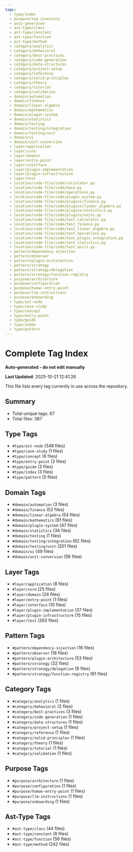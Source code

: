 ```yaml
---
tags:
  - type/index
  - purpose/tag-inventory
  - auto-generated
  - ast-type/class
  - ast-type/constant
  - ast-type/function
  - ast-type/method
  - category/analytics
  - category/behavioral
  - category/best-practices
  - category/code-generation
  - category/data-structures
  - category/project-setup
  - category/reference
  - category/solid-principles
  - category/theory
  - category/tutorial
  - category/validation
  - domain/automation
  - domain/finance
  - domain/linear-algebra
  - domain/mathematics
  - domain/plugin-system
  - domain/statistics
  - domain/testing
  - domain/testing/integration
  - domain/testing/unit
  - domain/ui
  - domain/unit-conversion
  - layer/application
  - layer/core
  - layer/domain
  - layer/entry-point
  - layer/interface
  - layer/plugin-implementation
  - layer/plugin-infrastructure
  - layer/test
  - location/code-file/code/calculator.py
  - location/code-file/code/main.py
  - location/code-file/code/operations.py
  - location/code-file/code/plugin_system.py
  - location/code-file/code/plugins/finance.py
  - location/code-file/code/plugins/linear_algebra.py
  - location/code-file/code/plugins/statistics.py
  - location/code-file/code/plugins/units.py
  - location/code-file/code/test_calculator.py
  - location/code-file/code/test_finance.py
  - location/code-file/code/test_linear_algebra.py
  - location/code-file/code/test_operations.py
  - location/code-file/code/test_plugin_integration.py
  - location/code-file/code/test_statistics.py
  - location/code-file/code/test_units.py
  - pattern/dependency-injection
  - pattern/observer
  - pattern/plugin-architecture
  - pattern/strategy
  - pattern/strategy/delegation
  - pattern/strategy/function-registry
  - purpose/architecture
  - purpose/configuration
  - purpose/human-entry-point
  - purpose/llm-instructions
  - purpose/onboarding
  - type/ast-node
  - type/case-study
  - type/concept
  - type/entry-point
  - type/guide
  - type/index
  - type/pattern
---
```


# Complete Tag Index

**Auto-generated - do not edit manually**

**Last Updated**: 2025-10-21 12:41:26

This file lists every tag currently in use across the repository.

## Summary

- Total unique tags: 67
- Total files: 387

## Type Tags

- `#type/ast-node` (348 files)
- `#type/case-study` (1 files)
- `#type/concept` (6 files)
- `#type/entry-point` (2 files)
- `#type/guide` (3 files)
- `#type/index` (3 files)
- `#type/pattern` (5 files)

## Domain Tags

- `#domain/automation` (3 files)
- `#domain/finance` (52 files)
- `#domain/linear-algebra` (54 files)
- `#domain/mathematics` (91 files)
- `#domain/plugin-system` (47 files)
- `#domain/statistics` (34 files)
- `#domain/testing` (1 files)
- `#domain/testing/integration` (62 files)
- `#domain/testing/unit` (201 files)
- `#domain/ui` (49 files)
- `#domain/unit-conversion` (56 files)

## Layer Tags

- `#layer/application` (8 files)
- `#layer/core` (25 files)
- `#layer/domain` (24 files)
- `#layer/entry-point` (1 files)
- `#layer/interface` (10 files)
- `#layer/plugin-implementation` (37 files)
- `#layer/plugin-infrastructure` (15 files)
- `#layer/test` (263 files)

## Pattern Tags

- `#pattern/dependency-injection` (16 files)
- `#pattern/observer` (16 files)
- `#pattern/plugin-architecture` (53 files)
- `#pattern/strategy` (32 files)
- `#pattern/strategy/delegation` (8 files)
- `#pattern/strategy/function-registry` (61 files)

## Category Tags

- `#category/analytics` (1 files)
- `#category/behavioral` (2 files)
- `#category/best-practices` (3 files)
- `#category/code-generation` (1 files)
- `#category/data-structures` (1 files)
- `#category/project-setup` (1 files)
- `#category/reference` (1 files)
- `#category/solid-principles` (1 files)
- `#category/theory` (1 files)
- `#category/tutorial` (1 files)
- `#category/validation` (1 files)

## Purpose Tags

- `#purpose/architecture` (1 files)
- `#purpose/configuration` (1 files)
- `#purpose/human-entry-point` (1 files)
- `#purpose/llm-instructions` (1 files)
- `#purpose/onboarding` (1 files)

## Ast-Type Tags

- `#ast-type/class` (44 files)
- `#ast-type/constant` (6 files)
- `#ast-type/function` (56 files)
- `#ast-type/method` (242 files)
